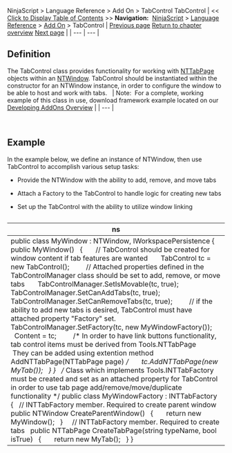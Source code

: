 ﻿
NinjaScript > Language Reference > Add On > TabControl
TabControl
| << [Click to Display Table of Contents](tabcontrol.md) >> **Navigation:**     [NinjaScript](ninjascript-1.md) > [Language Reference](language_reference_wip-1.md) > [Add On](add_on-1.md) > TabControl | [Previous page](propagateintervalchange()-1.md) [Return to chapter overview](add_on-1.md) [Next page](tabcontrolmanager-1.md) |
| --- | --- |
## Definition
The TabControl class provides functionality for working with [NTTabPage](nttabpage_class-1.md) objects within an [NTWindow](ntwindow-1.md). TabControl should be instantiated within the constructor for an NTWindow instance, in order to configure the window to be able to host and work with tabs.
 
| Note:  For a complete, working example of this class in use, download framework example located on our [Developing AddOns Overview](developing_add_ons-1.md) |
| --- |

 
## 
## Example
In the example below, we define an instance of NTWindow, then use TabControl to accomplish various setup tasks:
- Provide the NTWindow with the ability to add, remove, and move tabs

- Attach a Factory to the TabControl to handle logic for creating new tabs

- Set up the TabControl with the ability to utilize window linking

## 
| ns |
| --- |
| public class MyWindow : NTWindow, IWorkspacePersistence {    public MyWindow()    {        // TabControl should be created for window content if tab features are wanted        TabControl tc = new TabControl();          // Attached properties defined in the TabControlManager class should be set to add, remove, or move tabs        TabControlManager.SetIsMovable(tc, true);        TabControlManager.SetCanAddTabs(tc, true);        TabControlManager.SetCanRemoveTabs(tc, true);          // if the ability to add new tabs is desired, TabControl must have attached property "Factory" set.        TabControlManager.SetFactory(tc, new MyWindowFactory());        Content = tc;          /* In order to have link buttons functionality, tab control items must be derived from Tools.NTTabPage         They can be added using extention method AddNTTabPage(NTTabPage page) */        tc.AddNTTabPage(new MyTab());    } }   /* Class which implements Tools.INTTabFactory must be created and set as an attached property for TabControl in order to use tab page add/remove/move/duplicate functionality */ public class MyWindowFactory : INTTabFactory {    // INTTabFactory member. Required to create parent window    public NTWindow CreateParentWindow()    {        return new MyWindow();    }      // INTTabFactory member. Required to create tabs    public NTTabPage CreateTabPage(string typeName, bool isTrue)    {        return new MyTab();    } } |
